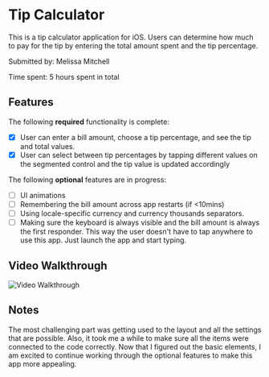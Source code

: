 # Tip Calculator

This is a tip calculator application for iOS. Users can determine how much to pay for the tip by entering the total amount spent and the tip percentage.

Submitted by: Melissa Mitchell

Time spent: 5 hours spent in total

## Features

The following **required** functionality is complete:

* [x] User can enter a bill amount, choose a tip percentage, and see the tip and total values.
* [x] User can select between tip percentages by tapping different values on the segmented control and the tip value is updated accordingly

The following **optional** features are in progress:

* [ ] UI animations
* [ ] Remembering the bill amount across app restarts (if <10mins)
* [ ] Using locale-specific currency and currency thousands separators.
* [ ] Making sure the keyboard is always visible and the bill amount is always the first responder. This way the user doesn't have to tap anywhere to use this app. Just launch the app and start typing.

## Video Walkthrough

<img src='http://g.recordit.co/gWU9BVUb1Q.gif' title='Video Walkthrough' width='' alt='Video Walkthrough' />

## Notes
The most challenging part was getting used to the layout and all the settings that are possible. Also, it took me a while to make sure all the items were connected to the code correctly. Now that I figured out the basic elements, I am excited to continue working through the optional features to make this app more appealing.


